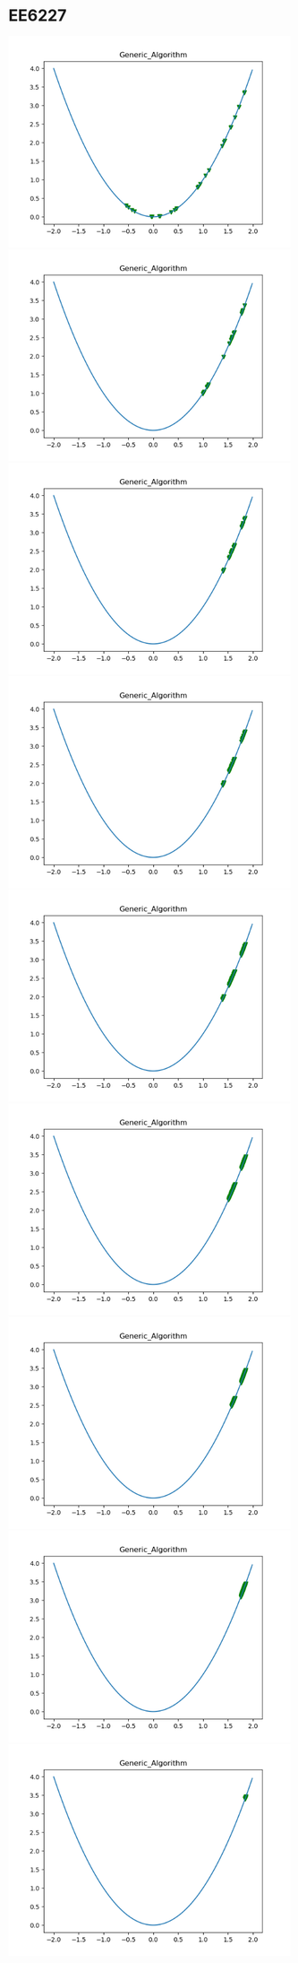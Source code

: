 # EE6227
 
<img src='/Imgs/img0.png'>
<img src='/Imgs/img1.png'>
<img src='/Imgs/img2.png'>
<img src='/Imgs/img3.png'>
<img src='/Imgs/img4.png'>
<img src='/Imgs/img5.png'>
<img src='/Imgs/img6.png'>
<img src='/Imgs/img7.png'>
<img src='/Imgs/img8.png'>
